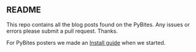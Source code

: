 ## README

This repo contains all the blog posts found on the PyBites. Any issues or errors please submit a pull request. Thanks.

For PyBites posters we made an [Install guide](https://pybit.es/install-me.html) when we started.
